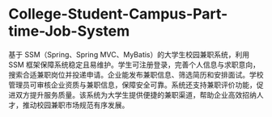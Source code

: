 # College-Student-Campus-Part-time-Job-System
基于 SSM（Spring、Spring MVC、MyBatis）的大学生校园兼职系统，利用 SSM 框架保障系统稳定且易维护。学生可注册登录，完善个人信息与求职意向，搜索合适兼职岗位并投递申请。企业能发布兼职信息、筛选简历和安排面试。学校管理员可审核企业资质与兼职信息，保障安全可靠。系统还支持兼职评价功能，促进双方提升服务质量。该系统为大学生提供便捷的兼职渠道，帮助企业高效招纳人才，推动校园兼职市场规范有序发展。 
